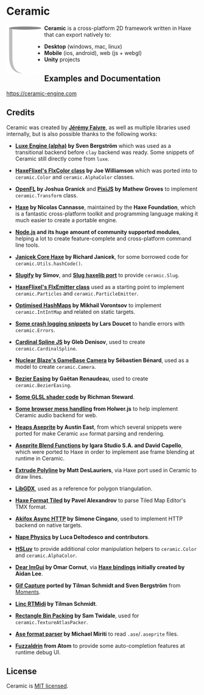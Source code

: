 # Ceramic

<img alt="Ceramic Logo" align="left" src="/tools/tpl/project/empty/assets/ceramic.png" height="130" />

**Ceramic** is a cross-platform 2D framework written in Haxe that can export natively to:

- **Desktop** (windows, mac, linux)
- **Mobile** (ios, android), web (js + webgl)
- **Unity** projects

## Examples and Documentation

https://ceramic-engine.com

## Credits

Ceramic was created by **[Jérémy Faivre](https://github.com/jeremyfa)**, as well as multiple libraries used internally, but is also possible thanks to the following works:

* **[Luxe Engine (alpha)](https://luxeengine.com/alpha/) by Sven Bergström** which was used as a transitional backend before `clay` backend was ready. Some snippets of Ceramic still directly come from `luxe`.

* **[HaxeFlixel's FlxColor class](https://github.com/HaxeFlixel/flixel/blob/a59545015a65a42b8f24b08262ac80de020deb37/flixel/util/FlxColor.hx) by Joe Williamson** which was ported into  to `ceramic.Color` and `ceramic.AlphaColor` classes.

* **[OpenFL](https://github.com/openfl/openfl/blob/0b84012052fc8f6ab2e211c93769c99ad331beb9/openfl/geom/Matrix.hx) by Joshua Granick** and **[PixiJS](https://github.com/pixijs/pixi.js/blob/85aaea595f77bf0511886c499fc2733d4f5ba524/src/core/math/Matrix.js) by Mathew Groves** to implement `ceramic.Transform` class.

* **[Haxe](https://haxe.org/) by Nicolas Cannasse**, maintained by the **Haxe Foundation**, which is a fantastic cross-platform toolkit and programming language making it much easier to create a portable engine.

* **[Node.js](https://nodejs.org/) and its huge amount of community supported modules**, helping a lot to create feature-complete and cross-platform command line tools.

* **[Janicek Core Haxe](https://github.com/rjanicek/janicek-core-haxe) by Richard Janicek**, for some borrowed code for `ceramic.Utils.hashCode()`.

* **[Slugify](https://github.com/simov/slugify) by Simov**, and **[Slug haxelib port](https://lib.haxe.org/p/slug)** to provide `ceramic.Slug`.

* **[HaxeFlixel's FlxEmitter class](https://github.com/HaxeFlixel/flixel/blob/02e2d18158761d0d508a06126daef2487aa7373c/flixel/effects/particles/FlxEmitter.hx)** used as a starting point to implement `ceramic.Particles` and `ceramic.ParticleEmitter`.

* **[Optimised HashMaps](https://github.com/mikvor/hashmapTest) by Mikhail Vorontsov** to implement `ceramic.IntIntMap` and related on static targets.

* **[Some crash logging snippets](https://github.com/larsiusprime/crashdumper/blob/24e28e8fd664de922bd480502efe596665d905b8/crashdumper/CrashDumper.hx) by Lars Doucet** to handle errors with `ceramic.Errors`.

* **[Cardinal Spline JS](https://github.com/gdenisov/cardinal-spline-js) by Gleb Denisov**, used to create `ceramic.CardinalSpline`.

* **[Nuclear Blaze's GameBase Camera](https://github.com/deepnight/ld48-NuclearBlaze/blob/master/src/game/gm/Camera.hx) by Sébastien Bénard**, used as a model to create `ceramic.Camera`.

* **[Bezier Easing](https://github.com/gre/bezier-easing) by Gaëtan Renaudeau**, used to create `ceramic.BezierEasing`.

* **[Some GLSL shader code](https://github.com/kiwipxl/GLSL-shaders) by Richman Steward**.

* **[Some browser mess handling](https://github.com/goldfire/howler.js/blob/143ae442386c7b42d91a007d0b1f1695528abe64/src/howler.core.js#L245-L293) from Holwer.js** to help implement Ceramic audio backend for web.

* **[Heaps Aseprite](https://github.com/AustinEast/heaps-aseprite) by Austin East**, from which several snippets were ported for make Ceramic `ase` format parsing and rendering.

* **[Aseprite Blend Functions](https://github.com/aseprite/aseprite/blob/23557a190b4f5ab46c9b3ddb19146a7dcfb9dd82/src/doc/blend_funcs.cpp) by Igara Studio S.A. and David Capello**, which were ported to Haxe in order to implement ase frame blending at runtime in Ceramic.

* **[Extrude Polyline](https://github.com/mattdesl/extrude-polyline) by Matt DesLauriers**, via Haxe port used in Ceramic to draw lines.

* **[LibGDX](https://github.com/libgdx/libgdx)**, used as a reference for polygon triangulation.

* **[Haxe Format Tiled](https://github.com/Yanrishatum/haxe-format-tiled) by Pavel Alexandrov** to parse Tiled Map Editor's TMX format.

* **[Akifox Async HTTP](https://github.com/yupswing/akifox-asynchttp) by Simone Cingano**, used to implement HTTP backend on native targets.

* **[Nape Physics](https://joecreates.github.io/napephys) by Luca Deltodesco and contributors**.

* **[HSLuv](https://github.com/hsluv/hsluv)** to provide additional color manipulation helpers to `ceramic.Color` and `ceramic.AlphaColor`.

* **[Dear ImGui](https://github.com/ocornut/imgui) by Omar Cornut**, via **[Haxe bindings](https://github.com/jeremyfa/imgui-hx) initially created by Aidan Lee**.

* **[Gif Capture](https://github.com/snowkit/gif) ported by Tilman Schmidt and Sven Bergström** from [Moments](https://github.com/Chman/Moments).

* **[Linc RTMidi](https://github.com/KeyMaster-/linc_rtmidi) by Tilman Schmidt**.

* **[Rectangle Bin Packing](https://github.com/Tw1ddle/Rectangle-Bin-Packing) by Sam Twidale**, used for `ceramic.TextureAtlasPacker`.

* **[Ase format parser](https://github.com/miriti/ase) by Michael Miriti** to read `.ase`/`.aseprite` files.

* **[Fuzzaldrin](https://github.com/atom/fuzzaldrin) from Atom** to provide some auto-completion features at runtime debug UI.

## License

Ceramic is [MIT licensed](LICENSE).
